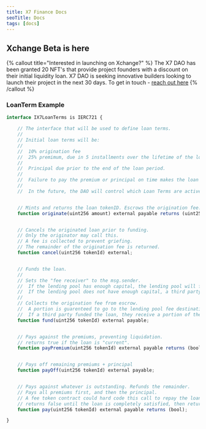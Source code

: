 ```yaml
---
title: X7 Finance Docs
seoTitle: Docs
tags: [docs]
---
```


## Xchange Beta is here

{% callout title="Interested in launching on Xchange?" %}
The X7 DAO has been granted 20 NFT's that provide project founders with a discount on their initial liquidity loan. X7 DAO is seeking innovative builders looking to launch their project in the next 30 days. To get in touch - [reach out here](https://docs.google.com/forms/d/e/1FAIpQLSd4aN9IA0HOMTUQBRPHMEswtsfPzjsVOGhZlLS9BxviIqJHaQ/viewform)
{% /callout %}

### LoanTerm Example

```js
interface IX7LoanTerms is IERC721 {

    // The interface that will be used to define loan terms.
    //
    // Initial loan terms will be:
    //
    //  10% origination fee
    //  25% premimum, due in 5 installments over the lifetime of the loan.
    //
    //  Principal due prior to the end of the loan period.
    //
    //  Failure to pay the premium or principal on time makes the loan eligible for liquidation
    //
    //  In the future, the DAO will control which Loan Terms are active.


    // Mints and returns the loan tokenID. Escrows the origination fee.
    function originate(uint256 amount) external payable returns (uint256);


    // Cancels the originated loan prior to funding.
    // Only the originator may call this.
    // A fee is collected to prevent griefing.
    // The remainder of the origination fee is returned.
    function cancel(uint256 tokenId) external;


    // Funds the loan.
    //
    // Sets the "fee receiver" to the msg.sender.
    //  If the lending pool has enough capital, the lending pool will fund.
    //  If the lending pool does not have enough capital, a third party may choose to fund.
    //
    // Collects the origination fee from escrow.
    //  A portion is guarenteed to go to the lending pool fee destinations
    //  If a third party funded the loan, they receive a portion of the origination fee
    function fund(uint256 tokenId) external payable;


    // Pays against the premiums, preventing liquidation.
    // returns true if the loan is "current".
    function payPremium(uint256 tokenId) external payable returns (bool);


    // Pays off remaining premiums + principal
    function payOff(uint256 tokenId) external payable;


    // Pays against whatever is outstanding. Refunds the remainder.
    // Pays all premiums first, and then the principal.
    // A fee token contract could hard code this call to repay the loan automatically.
    // returns false until the loan is completely satisfied, then returns true.
    function pay(uint256 tokenId) external payable returns (bool);

}
```
